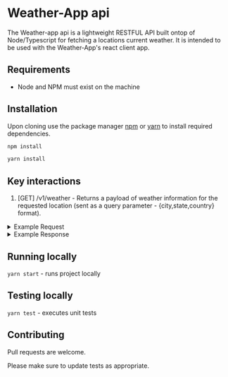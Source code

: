 # Weather-App api

The Weather-app api is a lightweight RESTFUL API built ontop of Node/Typescript for fetching a locations current weather. It is intended to be used with the Weather-App's react client app.

## Requirements

- Node and NPM must exist on the machine

## Installation

Upon cloning use the package manager [npm](https://www.npmjs.com/get-npm) or [yarn](https://yarnpkg.com/) to install required dependencies.

```bash
npm install
```

```bash
yarn install
```

## Key interactions

1. [GET] /v1/weather - Returns a payload of weather information for the requested location (sent as a query parameter - {city,state,country} format).

<details>
<summary>Example Request</summary>
<pre>
curl --location --request GET 'http://localhost:8000/v1/weather?location=Tacoma,WA,USA'
</pre>
</details>

<details>
<summary>Example Response</summary>
<pre>
{
  "body": {
    "weatherTitle": "Clear",
    "weatherDescription": "clear sky",
    "temp": 48.58,
    "tempMin": 46,
    "tempMax": 51.01,
    "humidity": 71,
    "wind": 3.44
  }
}
</pre>
</details>

## Running locally
`yarn start` - runs project locally

## Testing locally
`yarn test` - executes unit tests

## Contributing
Pull requests are welcome.

Please make sure to update tests as appropriate.
